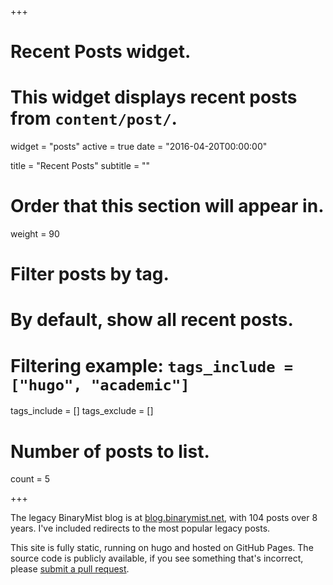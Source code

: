 +++
# Recent Posts widget.
# This widget displays recent posts from `content/post/`.
widget = "posts"
active = true
date = "2016-04-20T00:00:00"

title = "Recent Posts"
subtitle = ""

# Order that this section will appear in.
weight = 90

# Filter posts by tag.
#  By default, show all recent posts.
#  Filtering example: `tags_include = ["hugo", "academic"]`
tags_include = []
tags_exclude = []

# Number of posts to list.
count = 5

+++

The legacy BinaryMist blog is at [blog.binarymist.net](https://blog.binarymist.net), with 104 posts over 8 years. I've included redirects to the most popular legacy posts.

This site is fully static, running on hugo and hosted on GitHub Pages. The source code is publicly available, if you see something that's incorrect, please [submit a pull request](https://github.com/binarymist/BinaryMistBlog).
